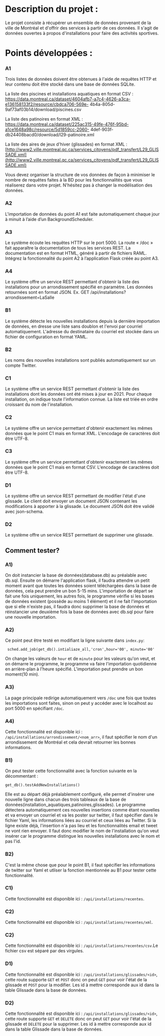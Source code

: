 # Description du projet :

Le projet consiste à récupérer un ensemble de données provenant de la ville de Montréal et d'offrir des
services à partir de ces données. Il s'agit de données ouvertes à propos d'installations pour faire des
activités sportives.


# Points développées :

### **A1**
Trois listes de données doivent être obtenues à l'aide de requêtes HTTP et leur contenu doit être stocké
dans une base de données SQLite.

La liste des piscines et installations aquatiques en format CSV :
https://data.montreal.ca/dataset/4604afb7-a7c4-4626-a3ca-e136158133f2/resource/cbdca706-569e-
4b4a-805d-9af73af03b14/download/piscines.csv

La liste des patinoires en format XML :
https://data.montreal.ca/dataset/225ac315-49fe-476f-95bd-a1ce1648a98c/resource/5d1859cc-2060-
4def-903f-db24408bacd0/download/l29-patinoire.xml

La liste des aires de jeux d'hiver (glissades) en format XML :
[http://www2.ville.montreal.qc.ca/services_citoyens/pdf_transfert/L29_GLISSADE.xml](http://www2.ville.montreal.qc.ca/services_citoyens/pdf_transfert/L29_GLISSADE.xml)

Vous devez organiser la structure de vos données de façon à minimiser le nombre de requêtes faites à la
BD pour les fonctionnalités que vous réaliserez dans votre projet. N'hésitez pas à changer la
modélisation des données.

### **A2**
L'importation de données du point A1 est faite automatiquement chaque jour à minuit à l’aide d’un
BackgroundScheduler.

### **A3**
Le système écoute les requêtes HTTP sur le port 5000. La route « /doc » fait apparaître la
documentation de tous les services REST. La documentation est en format HTML, généré à partir de
fichiers RAML. Intégrez la fonctionnalité du point A2 à l’application Flask créée au point A3.

### **A4**
Le système offre un service REST permettant d'obtenir la liste des installations pour un arrondissement
spécifié en paramètre. Les données retournées sont en format JSON.
Ex. GET /api/installations?arrondissement=LaSalle


### **B1**
Le système détecte les nouvelles installations depuis la dernière importation de données, en dresse une
liste sans doublon et l'envoi par courriel automatiquement. L'adresse du destinataire du courriel est
stockée dans un fichier de configuration en format YAML.

### **B2**
Les noms des nouvelles installations sont publiés automatiquement sur un compte Twitter.

### **C1**
Le système offre un service REST permettant d'obtenir la liste des installations dont les données ont été
mises à jour en 2021. Pour chaque installation, on indique toute l'information connue. La liste est triée
en ordre croissant du nom de l'installation.

### **C2**
Le système offre un service permettant d'obtenir exactement les mêmes données que le point C1 mais
en format XML. L'encodage de caractères doit être UTF-8.

### **C3**
Le système offre un service permettant d'obtenir exactement les mêmes données que le point C1 mais
en format CSV. L'encodage de caractères doit être UTF-8.

### **D1**
Le système offre un service REST permettant de modifier l'état d'une glissade. Le client doit envoyer
un document JSON contenant les modifications à apporter à la glissade. Le document JSON doit être
validé avec json-schema.

### **D2**
Le système offre un service REST permettant de supprimer une glissade.

	

## Comment tester?

### A1) 

On doit instancier la base de données(database.db) au préalable avec db.sql. Ensuite on démarre l'application flask, il faudra attendre un petit moment avant que toutes les données soient téléchargées dans la base de données, cela peut prendre un bon 5-15 mins. L'importation de départ se fait une fois uniquement, les autres fois, le programme vérifie si les bases de données existent (possède au moins 1 élément) et il ne fait l'importation que si elle n'existe pas, il faudra donc supprimer la base de données et réinstancier une deuxième fois la base de données avec db.sql pour faire une nouvelle importation. 

### A2)

Ce point peut être testé en modifiant la ligne suivante dans `index.py`:

```
 sched.add_job(get_db().intialiaze_all,'cron',hour='00', minute='00'
```
On change les valeurs de `hour` et de `minute` pour les valeurs qu'on veut, et on démarre le programme, le programme va faire l'importation quotidienne en arrière-plan à l'heure spécifié. L'importation peut prendre un bon moment(10 min).
### A3)


La page principale redirige automatiquement vers `/doc` une fois que toutes les importations sont faites, sinon on peut y accéder avec le localhost au port 5000 en spécifiant `/doc`. 

### A4)

Cette fonctionnalité est disponible ici :
`/api/installations/arrondissement/<nom_arr>`, il faut spécifier le nom d'un arrondissement de Montréal et cela devrait  retourner les bonnes informations.



### B1)

On peut tester cette fonctionnalité avec la fonction suivante en la décommentant :

`get_db().testAddNewInstallations()`

Elle est au départ déjà préalablement configuré, elle permet d'insérer une nouvelle ligne dans chacun des trois tableaux de la base de données(installation_aquatiques,patinoires,glissades). Le programme détectera automatiquement ces nouvelles insertions comme étant nouvelles  et va envoyer un courriel et va les poster sur twitter, il faut spécifier dans le fichier Yaml, les informations liées au courriel et ceux liées au Twitter. Si la ligne existe déjà, l'insertion n'a pas lieu et les fonctionnalités email et tweet ne vont rien envoyer. Il faut donc modifier le nom de l'installation qu'on veut insérer car le programme distingue les nouvelles installations avec le nom et pas l'id.


### B2)

C'est la même chose que pour le point B1, il faut spécifier les informations de twitter sur Yaml et utliser la fonction mentionnée au B1 pour tester cette fonctionnalité.

### C1)


Cette fonctionnalité est disponible ici :
`/api/installations/recentes`.

### C2)

Cette fonctionnalité est disponible ici :
`/api/installations/recentes/xml`.

### C2)

Cette fonctionnalité est disponible ici :
`/api/installations/recentes/csv`.Le fichier csv est séparé par des virgules.

### D1)

Cette fonctionnalité est disponible ici :
`/api/installations/glissades/<id>`, cette route supporte `GET` et `POST` donc on peut `GET` pour voir l'état de la glissade et `POST` pour la modifier. Les id à mettre corresponde aux id dans la table Glissade dans la base de données.


### D2)

Cette fonctionnalité est disponible ici :
`/api/installations/glissades/<id>`, cette route supporte `GET` et `DELETE` donc on peut `GET` pour voir l'état de la glissade et `DELETE` pour la supprimer. Les id à mettre corresponde aux id dans la table Glissade dans la base de données.
